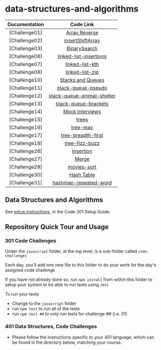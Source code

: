 # data-structures-and-algorithms

| Documentation  | Code Link     |
|:--------------:|:--------------:|
| [Challenge01]  | [Array Reverse](./codechallenge/reverse.md)|
| [Challenge02]  | [insertShiftArray](./codechallenge/array-insert-shift.md)|
| [Challenge03]  | [BinarySearch](./codechallenge/BinarySearch.md)|
| [Challenge06]  | [linked-list-insertions](./codechallenge/codeChall6/linkedList.md)|
| [Challenge07]  | [linked-list-kth](./codechallenge/codeChall7/linked-list-kth.md)|
| [Challenge08]  | [linked-list-zip](./codechallenge/codeChall8/linked-list-zip.md)|
| [Challenge10]  | [Stacks and Queues](./codechallenge/codeChall10/StacksQueues.md)|
| [Challenge11]  | [stack-queue-pseudo](./codechallenge/codeChall11/StacksQueues11.md)|
| [Challenge12]  | [stack-queue-animal-shelter](./codechallenge/codeChall12/FIFO.md)|
| [Challenge13]  | [stack-queue-brackets](./codechallenge/codeChall13/brackets.md)|
| [Challenge14]  | [Mock Interviews](./codechallenge/codeChall14/DuckDuckGoose.md)|
| [Challenge15]  | [trees](./codechallenge/codeChall15/trees.md)|
| [Challenge16]  | [tree-max](./codechallenge/codeChall16/tree-max.md)|
| [Challenge17]  | [tree-breadth-first](./codechallenge/codeChall17/tree-breadth-first.md)|
| [Challenge18]  | [tree-fizz-buzz](./codechallenge/codeChall18/tree-fizz-buzz.md)|
| [Challenge26]  | [Insertion](./codechallenge/codeChall26/Insertion.md)|
| [Challenge27]  | [Merge](./codechallenge/codeChall27/Merge.md)|
| [Challenge28]  | [movies-sort](./codechallenge/codeChall28/movies-sort.md)|
| [Challenge30]  | [Hash Table](./codechallenge/codeChall30/Hash-Table.md)|
| [Challenge31]  | [hashmap-repeated-word](./codechallenge/codeChall31/hashmap-repeated-word.js)|

## Data Structures and Algorithms

See [setup instructions](https://codefellows.github.io/setup-guide/code-301/2-code-challenges), in the Code 301 Setup Guide.

## Repository Quick Tour and Usage

### 301 Code Challenges

Under the `javascript` folder, at the top level, is a sub-folder called `code-challenges`

Each day, you'll add one new file to this folder to do your work for the day's assigned code challenge

If you have not already done so, run `npm install` from within this folder to setup your system to be able to run tests using `Jest`

To run your tests

- Change to the `javascript` folder
- run `npm test` to run all of the tests
- run `npm test ##` to only run tests for challenge ## (i.e. 01)

### 401 Data Structures, Code Challenges

- Please follow the instructions specific to your 401 language, which can be found in the directory below, matching your course.

